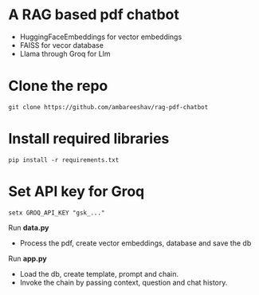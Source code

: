 # A RAG based pdf chatbot
- HuggingFaceEmbeddings for vector embeddings
- FAISS for vecor database
- Llama through Groq for Llm

# Clone the repo
```
git clone https://github.com/ambareeshav/rag-pdf-chatbot

```
# Install required libraries
```
pip install -r requirements.txt
```

# Set API key for Groq
```
setx GROQ_API_KEY "gsk_..."
```

Run **data.py**

- Process the pdf, create vector embeddings, database and save the db


Run **app.py**

- Load the db, create template, prompt and chain.
- Invoke the chain by passing context, question and chat history.

